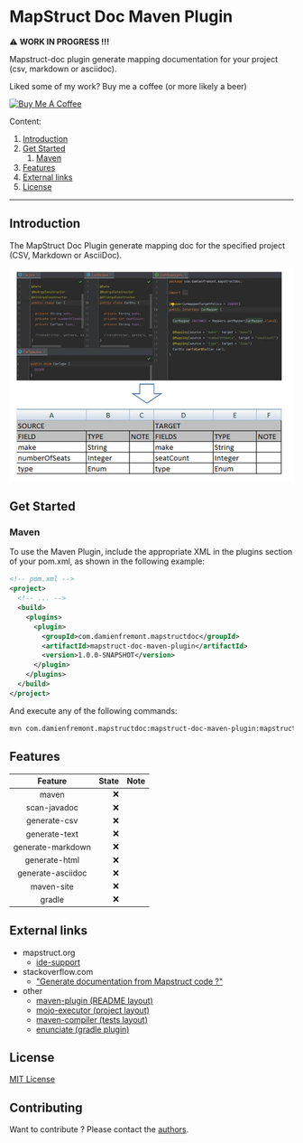 # MapStruct Doc Maven Plugin

:warning: **WORK IN PROGRESS !!!**

Mapstruct-doc plugin generate mapping documentation for your project (csv,
markdown or asciidoc).

Liked some of my work? Buy me a coffee (or more likely a beer)

<a href="https://www.buymeacoffee.com/damienfremont" target="_blank"><img src="https://bmc-cdn.nyc3.digitaloceanspaces.com/BMC-button-images/custom_images/orange_img.png" alt="Buy Me A Coffee" style="height: auto !important;width: auto !important;" ></a>

Content:

1. [Introduction](#introduction)
2. [Get Started](#get-started)
    1. [Maven](#maven)
3. [Features](#features)
4. [External links](#external-links)
5. [License](#license)

---

## Introduction

The MapStruct Doc Plugin generate mapping doc for the specified project (CSV,
Markdown or AsciiDoc).

![alt text](./docs/diagrams.jpg)

## Get Started

### Maven

To use the Maven Plugin, include the appropriate XML in the plugins section of
your pom.xml, as shown in the following example:

```xml
<!-- pom.xml -->
<project>
  <!-- ... -->
  <build>
    <plugins>
      <plugin>
        <groupId>com.damienfremont.mapstructdoc</groupId>
        <artifactId>mapstruct-doc-maven-plugin</artifactId>
        <version>1.0.0-SNAPSHOT</version>
      </plugin>
    </plugins>
  </build>
</project>
```

And execute any of the following commands:

```bash
mvn com.damienfremont.mapstructdoc:mapstruct-doc-maven-plugin:mapstruct-doc
```

## Features

|      Feature       | State | Note |
|:------------------:|------:|-----:|
| maven              |   :x: |      |
| scan-javadoc       |   :x: |      |
| generate-csv       |   :x: |      |
| generate-text      |   :x: |      |
| generate-markdown  |   :x: |      |
| generate-html      |   :x: |      |
| generate-asciidoc  |   :x: |      |
| maven-site         |   :x: |      |
| gradle             |   :x: |      |

## External links

- mapstruct.org
    - [ide-support](https://mapstruct.org/documentation/ide-support/)
- stackoverflow.com
    - ["Generate documentation from Mapstruct code ?"](https://stackoverflow.com/questions/74796733/generate-documentation-from-mapstruct-code)
- other
    - [maven-plugin (README layout)](https://docs.spring.io/spring-boot/docs/current/maven-plugin/reference/htmlsingle/)
    - [mojo-executor (project layout)](https://github.com/mojo-executor/mojo-executor)
    - [maven-compiler (tests layout)](https://github.com/apache/maven-compiler-plugin)
    - [enunciate (gradle plugin)](https://github.com/stoicflame/enunciate-gradle)

## License

[MIT License](https://opensource.org/license/mit/)

## Contributing

Want to contribute ? Please contact
the [authors](mailto:damien.fremont@gmail.com).